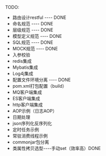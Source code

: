 TODO:  
* 路由设计restful ---- DONE
* 命名规范 ---- DONE
* 层级规范 ---- DONE
* 模型定义规范 ---- DONE
* SQL规范 ---- DONE
* MOCK规范 ---- DONE
* 入参校验
* redis集成
* Mybatis集成
* Log4j集成
* 配置文件环境分离 ---- DONE
* pom.xml打包配置（build）
* MQ客户端集成
* ES客户端集成
* http客户端集成
* AOP示例（日志AOP）
* 日期处理
* json序列化反序列化
* 定时任务示例
* 常驻消费线程示例
* commonjar包分离
* 类属性拷贝选型----手动set（效率高）DONE